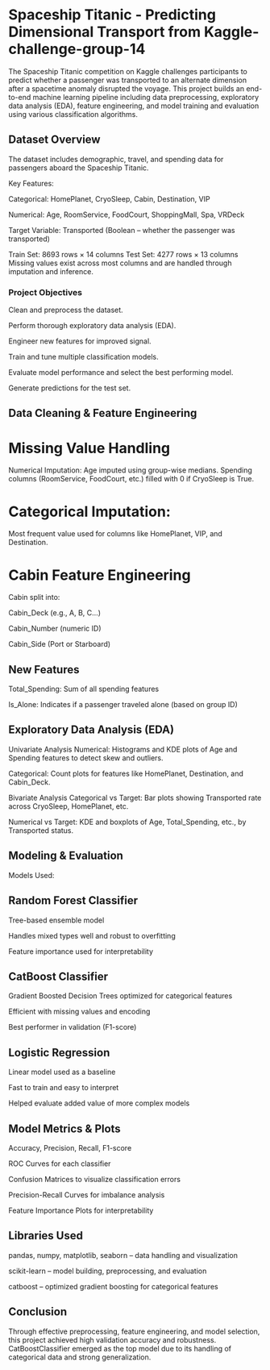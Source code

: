 # Spaceship Titanic - Predicting Dimensional Transport from Kaggle-challenge-group-14

The Spaceship Titanic competition on Kaggle challenges participants to predict whether a passenger was transported to an alternate dimension after a spacetime anomaly disrupted the voyage. This project builds an end-to-end machine learning pipeline including data preprocessing, exploratory data analysis (EDA), feature engineering, and model training and evaluation using various classification algorithms.

## Dataset Overview
The dataset includes demographic, travel, and spending data for passengers aboard the Spaceship Titanic.

Key Features:

Categorical: HomePlanet, CryoSleep, Cabin, Destination, VIP

Numerical: Age, RoomService, FoodCourt, ShoppingMall, Spa, VRDeck

Target Variable: Transported (Boolean – whether the passenger was transported)

Train Set: 8693 rows × 14 columns
Test Set: 4277 rows × 13 columns
Missing values exist across most columns and are handled through imputation and inference.

### Project Objectives

Clean and preprocess the dataset.

Perform thorough exploratory data analysis (EDA).

Engineer new features for improved signal.

Train and tune multiple classification models.

Evaluate model performance and select the best performing model.

Generate predictions for the test set.

## Data Cleaning & Feature Engineering
 # Missing Value Handling
Numerical Imputation:
Age imputed using group-wise medians.
Spending columns (RoomService, FoodCourt, etc.) filled with 0 if CryoSleep is True.

# Categorical Imputation:
Most frequent value used for columns like HomePlanet, VIP, and Destination.

# Cabin Feature Engineering
Cabin split into:

Cabin_Deck (e.g., A, B, C…)

Cabin_Number (numeric ID)

Cabin_Side (Port or Starboard)

## New Features

Total_Spending: Sum of all spending features

Is_Alone: Indicates if a passenger traveled alone (based on group ID)

##  Exploratory Data Analysis (EDA)

Univariate Analysis
Numerical: Histograms and KDE plots of Age and Spending features to detect skew and outliers.

Categorical: Count plots for features like HomePlanet, Destination, and Cabin_Deck.

Bivariate Analysis
Categorical vs Target: Bar plots showing Transported rate across CryoSleep, HomePlanet, etc.

Numerical vs Target: KDE and boxplots of Age, Total_Spending, etc., by Transported status.


## Modeling & Evaluation
 
Models Used:
## Random Forest Classifier
Tree-based ensemble model

Handles mixed types well and robust to overfitting

Feature importance used for interpretability

## CatBoost Classifier
Gradient Boosted Decision Trees optimized for categorical features

Efficient with missing values and encoding

Best performer in validation (F1-score)

## Logistic Regression

Linear model used as a baseline

Fast to train and easy to interpret

Helped evaluate added value of more complex models

## Model Metrics & Plots

Accuracy, Precision, Recall, F1-score

ROC Curves for each classifier

Confusion Matrices to visualize classification errors

Precision-Recall Curves for imbalance analysis

Feature Importance Plots for interpretability

## Libraries Used
pandas, numpy, matplotlib, seaborn – data handling and visualization

scikit-learn – model building, preprocessing, and evaluation

catboost – optimized gradient boosting for categorical features

## Conclusion
Through effective preprocessing, feature engineering, and model selection, this project achieved high validation accuracy and robustness. CatBoostClassifier emerged as the top model due to its handling of categorical data and strong generalization.











